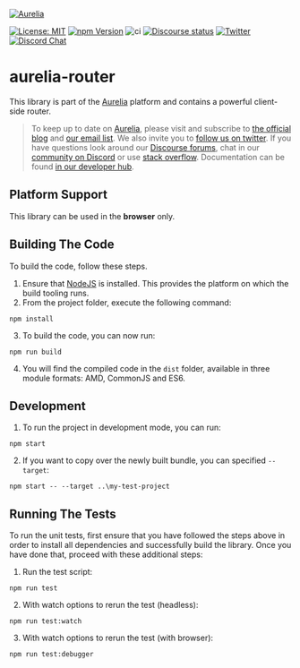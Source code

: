 <p>
  <a href="https://aurelia.io/" target="_blank">
    <img alt="Aurelia" src="https://aurelia.io/styles/images/aurelia.svg">
  </a>
</p>

[![License: MIT](https://img.shields.io/badge/License-MIT-yellow.svg)](https://opensource.org/licenses/MIT)
[![npm Version](https://img.shields.io/npm/v/aurelia-router.svg)](https://www.npmjs.com/package/aurelia-router)
![ci](https://github.com/aurelia/router/actions/workflows/main.yml/badge.svg)
[![Discourse status](https://img.shields.io/discourse/https/meta.discourse.org/status.svg)](https://discourse.aurelia.io)
[![Twitter](https://img.shields.io/twitter/follow/aureliaeffect.svg?style=social&label=Follow)](https://twitter.com/intent/follow?screen_name=aureliaeffect)
[![Discord Chat](https://img.shields.io/discord/448698263508615178.svg)](https://discord.gg/RBtyM6u)

# aurelia-router

This library is part of the [Aurelia](http://www.aurelia.io/) platform and contains a powerful client-side router.

> To keep up to date on [Aurelia](http://www.aurelia.io/), please visit and subscribe to [the official blog](http://blog.aurelia.io/) and [our email list](http://eepurl.com/ces50j). We also invite you to [follow us on twitter](https://twitter.com/aureliaeffect). If you have questions look around our [Discourse forums](https://discourse.aurelia.io/), chat in our [community on Discord](https://discord.gg/RBtyM6u) or use [stack overflow](http://stackoverflow.com/search?q=aurelia). Documentation can be found [in our developer hub](http://aurelia.io/docs/routing).

## Platform Support

This library can be used in the **browser** only.

## Building The Code

To build the code, follow these steps.

1. Ensure that [NodeJS](http://nodejs.org/) is installed. This provides the platform on which the build tooling runs.
2. From the project folder, execute the following command:

  ```shell
  npm install
  ```
3. To build the code, you can now run:

  ```shell
  npm run build
  ```
4. You will find the compiled code in the `dist` folder, available in three module formats: AMD, CommonJS and ES6.

## Development

1. To run the project in development mode, you can run:

  ```shell
  npm start
  ```

2. If you want to copy over the newly built bundle, you can specified `--target`:

  ```
  npm start -- --target ..\my-test-project
  ```

## Running The Tests

To run the unit tests, first ensure that you have followed the steps above in order to install all dependencies and successfully build the library. Once you have done that, proceed with these additional steps:

1. Run the test script:

  ```
  npm run test
  ```

2. With watch options to rerun the test (headless):

  ```
  npm run test:watch
  ```

3. With watch options to rerun the test (with browser):

  ```
  npm run test:debugger
  ```
